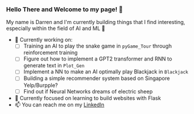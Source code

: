 ### Hello There and Welcome to my page! :tada:

My name is Darren and I'm currently building things that I find interesting, especially within the field of AI and ML :brain:
 - :hammer: Currently working on:
   - [ ] Training an AI to play the snake game in `pyGame_Tour` through reinforcement training
   - [ ] Figure out how to implement a GPT2 transformer and RNN to generate text in `Plot_Gen`
   - [ ] Implement a NN to make an AI optimally play Blackjack in `Blackjack`
   - [ ] Building a simple recommender system based on Singapore Yelp/Burpple?
   - [ ] Find out if Neural Networks dreams of electric sheep
 - 🤔 Currently focused on learning to build websites with Flask
 - 📫 You can reach me on my [LinkedIn](https://www.linkedin.com/in/darren-ngatimin/)


<!--
**dngatimin95/dngatimin95** is a ✨ _special_ ✨ repository because its `README.md` (this file) appears on your GitHub profile.

Here are some ideas to get you started:

- 🔭 I’m currently working on ...
- 🌱 I’m currently learning ...
- 👯 I’m looking to collaborate on ...
- 🤔 I’m looking for help with ...
- 💬 Ask me about ...
- 📫 How to reach me: ...
- 😄 Pronouns: ...
- ⚡ Fun fact: ...
-->
